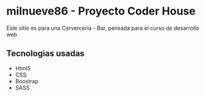<h1>milnueve86 - Proyecto Coder House </h1>
<p>Este sitio es para una Cerverceria - Bar, pensada para el curso de desarrollo web </p>

<h2>Tecnologias usadas </h2>
<ul>
<li>Html5</li>
<li>CSS</li>
<li>Boostrap</li>
<li>SASS</li>
</ul>

